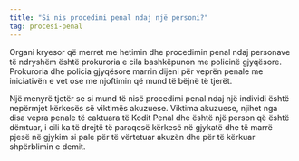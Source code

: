 ```yaml
---
title: "Si nis procedimi penal ndaj një personi?"
tag: procesi-penal
---
```

Organi kryesor që merret me hetimin dhe procedimin penal ndaj personave të ndryshëm është prokuroria e cila bashkëpunon me policinë gjyqësore. Prokuroria dhe policia gjyqësore marrin dijeni për veprën penale me iniciativën e vet ose me njoftimin që mund të bëjnë të tjerët.

Një menyrë tjetër se si mund të nisë procedimi penal ndaj një individi është nepërmjet kërkesës së viktimës akuzuese. Viktima akuzuese, njihet nga disa vepra penale të caktuara të Kodit Penal dhe është një person që është dëmtuar, i cili ka të drejtë të paraqesë kërkesë në gjykatë dhe të marrë pjesë në gjykim si pale për të vërtetuar akuzën dhe për të kërkuar shpërblimin e demit.
